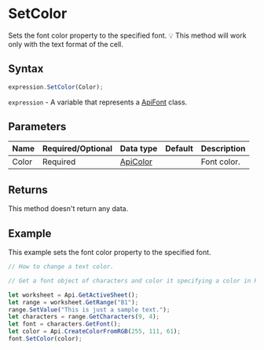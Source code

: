 # SetColor

Sets the font color property to the specified font.
💡 This method will work only with the text format of the cell.

## Syntax

```javascript
expression.SetColor(Color);
```

`expression` - A variable that represents a [ApiFont](../ApiFont.md) class.

## Parameters

| **Name** | **Required/Optional** | **Data type** | **Default** | **Description** |
| ------------- | ------------- | ------------- | ------------- | ------------- |
| Color | Required | [ApiColor](../../ApiColor/ApiColor.md) |  | Font color. |

## Returns

This method doesn't return any data.

## Example

This example sets the font color property to the specified font.

```javascript editor-xlsx
// How to change a text color.

// Get a font object of characters and color it specifying a color in RGB format.

let worksheet = Api.GetActiveSheet();
let range = worksheet.GetRange("B1");
range.SetValue("This is just a sample text.");
let characters = range.GetCharacters(9, 4);
let font = characters.GetFont();
let color = Api.CreateColorFromRGB(255, 111, 61);
font.SetColor(color);
```
